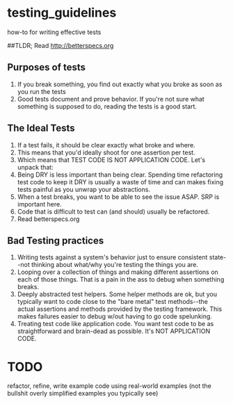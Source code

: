 # testing_guidelines
how-to for writing effective tests

##TLDR; Read http://betterspecs.org

## Purposes of tests
1. If you break something, you find out exactly what you broke as soon
   as you run the tests
1. Good tests document and prove behavior. If you're not sure what
   something is supposed to do, reading the tests is a good start.

## The Ideal Tests

1. If a test fails, it should be clear exactly what broke and where.
1. This means that you'd ideally shoot for one assertion per test.
1. Which means that TEST CODE IS NOT APPLICATION CODE. Let's unpack
   that:
  1. Being DRY is less important than being clear. Spending time
     refactoring test code to keep it DRY is usually a waste of time and
can makes fixing tests painful as you unwrap your abstractions.
  1. When a test breaks, you want to be able to see the issue ASAP. SRP
     is important here.
  1. Code that is difficult to test can (and should) usually be refactored.
1. Read betterspecs.org

## Bad Testing practices

1. Writing tests against a system's behavior just to ensure consistent
   state--not thinking about what/why you're testing the things you are.
1. Looping over a collection of things and making different assertions on
   each of those things. That is a pain in the ass to debug when something breaks.
1. Deeply abstracted test helpers. Some helper methods are ok, but you
   typically want to code close to the "bare metal" test methods--the
actual assertions and methods provided by the testing framework. This
makes failures easier to debug w/out having to go code spelunking.
1. Treating test code like application code. You want test code to be as
   straightforward and brain-dead as possible. It's NOT APPLICATION
CODE.

# TODO
refactor, refine, write example code using real-world examples (not the
bullshit overly simplified examples you typically see)
